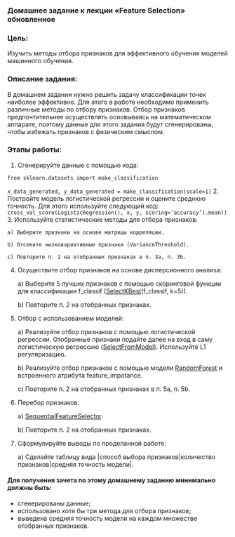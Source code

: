 ### Домашнее задание к лекции «Feature Selection» обновленное

### Цель:
Изучить методы отбора признаков для эффективного обучения моделей машинного обучения.
### Описание задания:
В домашнем задании нужно решить задачу классификации точек наиболее эффективно. Для этого в работе необходимо применить различные методы по отбору признаков. Отбор признаков предпочтительнее осуществлять основываясь на математическом аппарате, поэтому данные для этого задания будут сгенерированы, чтобы избежать признаков с физическим смыслом.
### Этапы работы:

1. Сгенерируйте данные с помощью кода:

`from sklearn.datasets import make_classification`

`x_data_generated, y_data_generated = make_classification(scale=1)`
2. Постройте модель логистической регрессии и оцените среднюю точность. Для этого используйте следующий код:
`cross_val_score(LogisticRegression(), x, y, scoring=‘accuracy’).mean()`
3. Используйте статистические методы для отбора признаков:

    a) Выберите признаки на основе матрицы корреляции.

    b) Отсеките низковариативные признаки (VarianceThreshold).

    c) Повторите п. 2 на отобранных признаках в п. 3a, п. 3b.
4. Осуществите отбор признаков на основе дисперсионного анализа:

    a) Выберите 5 лучших признаков с помощью скоринговой функции для классификации f_classif ([SelectKBest](https://scikit-learn.org/stable/modules/generated/sklearn.feature_selection.SelectKBest.html)(f_classif, k=5)).

    b) Повторите п. 2 на отобранных признаках.
5. Отбор с использованием моделей:

    a) Реализуйте отбор признаков с помощью логистической регрессии. Отобранные признаки подайте далее на вход в саму логистическую регрессию ([SelectFromModel](https://scikit-learn.org/stable/modules/generated/sklearn.feature_selection.SelectFromModel.html)). Используйте L1 регуляризацию.

    b) Реализуйте отбор признаков с помощью модели [RandomForest](https://scikit-learn.org/stable/modules/generated/sklearn.ensemble.RandomForestClassifier.html) и встроенного атрибута feature_impotance.

    c) Повторите п. 2 на отобранных признаках в п. 5a, п. 5b.
6. Перебор признаков:

    a) [SequentialFeatureSelector](https://scikit-learn.org/stable/modules/generated/sklearn.feature_selection.SequentialFeatureSelector.html).

    b) Повторите п. 2 на отобранных признаках.
7. Сформулируйте выводы по проделанной работе:

    a) Сделайте таблицу вида |способ выбора признаков|количество признаков|средняя точность модели|.

#### Для получения зачета по этому домашнему заданию минимально должны быть:
- сгенерированы данные;
- использовано хотя бы три метода для отбора признаков;
- выведена средняя точность модели на каждом множестве отобранных признаков.